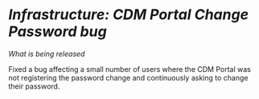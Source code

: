 # *Infrastructure: CDM Portal Change Password bug*

_What is being released_

Fixed a bug affecting a small number of users where the CDM Portal was not registering the password change and continuously asking to change their password.
